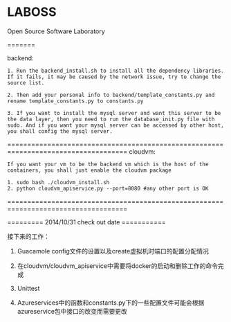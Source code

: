 LABOSS
======

Open Source Software Laboratory

=======

backend:

	1. Run the backend_install.sh to install all the dependency libraries. If it fails, it may be caused by the network issue, try to change the source list.
	
	2. Then add your personal info to backend/template_constants.py and rename template_constants.py to constants.py
	
	3. If you want to install the mysql server and want this server to be the data layer, then you need to run the database_init.py file with sudo. And if you want your mysql server can be accessed by other host, you shall config the mysql server.

====================================================================================
cloudvm:
	
	If you want your vm to be the backend vm which is the host of the containers, you shall just enable the cloudvm package
	
	1. sudo bash ./cloudvm_install.sh
	2. python cloudvm_apiservice.py --port=8080 #any other port is OK


====================================================================================	

========= 2014/10/31 check out date ===========

接下来的工作：

1.	Guacamole config文件的设置以及create虚拟机时端口的配置分配情况

2.	在cloudvm/cloudvm_apiservice中需要将docker的启动和删除工作的命令完成

3.	Unittest

4.	Azureservices中的函数和constants.py下的一些配置文件可能会根据azureservice包中接口的改变而需要更改

